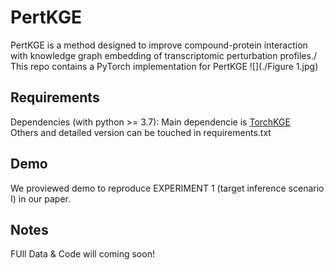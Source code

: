 # PertKGE
PertKGE is a method designed to improve compound-protein interaction with knowledge graph embedding of transcriptomic perturbation profiles./
This repo contains a PyTorch implementation for PertKGE
![](./Figure 1.jpg)

## Requirements
Dependencies (with python >= 3.7): 
Main dependencie is [TorchKGE](https://github.com/torchkge-team/torchkge/tree/master)  
Others and detailed version can be touched in requirements.txt

## Demo
We proviewed demo to reproduce EXPERIMENT 1 (target inference scenario I) in our paper.

## Notes
FUll Data & Code will coming soon!
